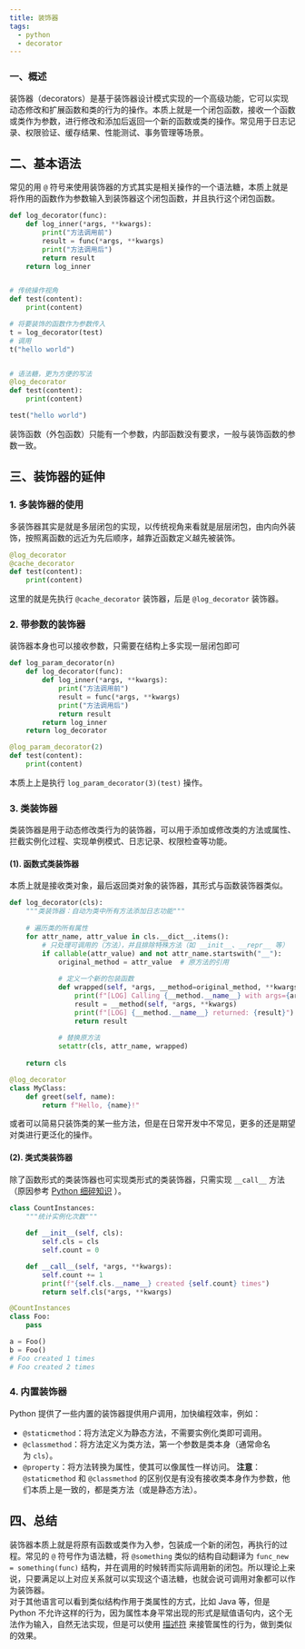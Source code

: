 ```yaml
---
title: 装饰器
tags:
  - python
  - decorator
---
```

### 一、概述
装饰器（decorators）是基于装饰器设计模式实现的一个高级功能，它可以实现动态修改和扩展函数和类的行为的操作。本质上就是一个闭包函数，接收一个函数或类作为参数，进行修改和添加后返回一个新的函数或类的操作。常见用于日志记录、权限验证、缓存结果、性能测试、事务管理等场景。
## 二、基本语法
常见的用 `@` 符号来使用装饰器的方式其实是相关操作的一个语法糖，本质上就是将作用的函数作为参数输入到装饰器这个闭包函数，并且执行这个闭包函数。
```python
def log_decorator(func):
    def log_inner(*args, **kwargs):
        print("方法调用前")
        result = func(*args, **kwargs)
        print("方法调用后")
        return result
    return log_inner


# 传统操作视角
def test(content):
    print(content)

# 将要装饰的函数作为参数传入
t = log_decorator(test)
# 调用
t("hello world")


# 语法糖，更为方便的写法
@log_decorator
def test(content):
    print(content)

test("hello world")
```
装饰函数（外包函数）只能有一个参数，内部函数没有要求，一般与装饰函数的参数一致。
## 三、装饰器的延伸
### 1. 多装饰器的使用
多装饰器其实是就是多层闭包的实现，以传统视角来看就是层层闭包，由内向外装饰，按照离函数的远近为先后顺序，越靠近函数定义越先被装饰。
```python
@log_decorator
@cache_decorator
def test(content):
    print(content)
```
这里的就是先执行 `@cache_decorator` 装饰器，后是 `@log_decorator` 装饰器。
### 2. 带参数的装饰器
装饰器本身也可以接收参数，只需要在结构上多实现一层闭包即可
```python
def log_param_decorator(n)
	def log_decorator(func):
	    def log_inner(*args, **kwargs):
	        print("方法调用前")
	        result = func(*args, **kwargs)
	        print("方法调用后")
	        return result
	    return log_inner
	return log_decorator

@log_param_decorator(2)
def test(content):
    print(content)
```
本质上上是执行 `log_param_decorator(3)(test)` 操作。
### 3. 类装饰器
类装饰器是用于动态修改类行为的装饰器，可以用于添加或修改类的方法或属性、拦截实例化过程、实现单例模式、日志记录、权限检查等功能。
#### (1). 函数式类装饰器
本质上就是接收类对象，最后返回类对象的装饰器，其形式与函数装饰器类似。
```python
def log_decorator(cls):
    """类装饰器：自动为类中所有方法添加日志功能"""
	
    # 遍历类的所有属性
    for attr_name, attr_value in cls.__dict__.items():
        # 只处理可调用的（方法），并且排除特殊方法（如 __init__、__repr__ 等）
        if callable(attr_value) and not attr_name.startswith("__"):
            original_method = attr_value  # 原方法的引用
			
            # 定义一个新的包装函数
            def wrapped(self, *args, __method=original_method, **kwargs):
                print(f"[LOG] Calling {__method.__name__} with args={args}, kwargs={kwargs}")
                result = __method(self, *args, **kwargs)
                print(f"[LOG] {__method.__name__} returned: {result}")
                return result
			
            # 替换原方法
            setattr(cls, attr_name, wrapped)
	
    return cls

@log_decorator
class MyClass:
    def greet(self, name):
        return f"Hello, {name}!"
```
或者可以简易只装饰类的某一些方法，但是在日常开发中不常见，更多的还是期望对类进行更泛化的操作。
#### (2). 类式类装饰器
除了函数形式的类装饰器也可实现类形式的类装饰器，只需实现 `__call__` 方法（原因参考 [Python 细碎知识](python-fragmented-notes.md) ）。
```python
class CountInstances:
	"""统计实例化次数"""
	
    def __init__(self, cls):
        self.cls = cls
        self.count = 0

    def __call__(self, *args, **kwargs):
        self.count += 1
        print(f"{self.cls.__name__} created {self.count} times")
        return self.cls(*args, **kwargs)

@CountInstances
class Foo:
    pass

a = Foo()
b = Foo()
# Foo created 1 times
# Foo created 2 times
```
### 4. 内置装饰器
Python 提供了一些内置的装饰器提供用户调用，加快编程效率，例如：
- `@staticmethod`：将方法定义为静态方法，不需要实例化类即可调用。
- `@classmethod`：将方法定义为类方法，第一个参数是类本身（通常命名为 `cls`）。
- `@property`：将方法转换为属性，使其可以像属性一样访问。
**注意**：`@staticmethod` 和 `@classmethod` 的区别仅是有没有接收类本身作为参数，他们本质上是一致的，都是类方法（或是静态方法）。
## 四、总结
装饰器本质上就是将原有函数或类作为入参，包装成一个新的闭包，再执行的过程。常见的 `@` 符号作为语法糖，将 `@something` 类似的结构自动翻译为 `func_new = something(func)` 结构，并在调用的时候转而实际调用新的闭包。所以理论上来说，只要满足以上对应关系就可以实现这个语法糖，也就会说可调用对象都可以作为装饰器。  
对于其他语言可以看到类似结构作用于类属性的方式，比如 Java 等，但是 Python 不允许这样的行为，因为属性本身平常出现的形式是赋值语句内，这个无法作为输入，自然无法实现，但是可以使用 [描述符](descriptor.md) 来接管属性的行为，做到类似的效果。

